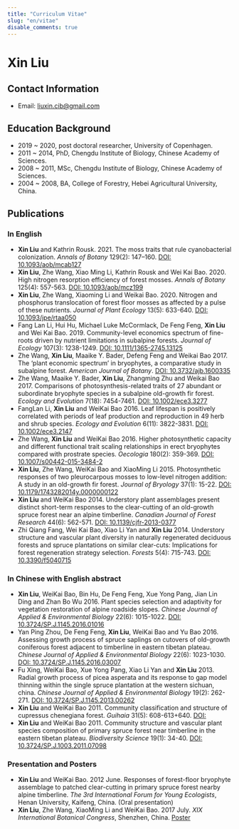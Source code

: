 ```yaml
---
title: "Curriculum Vitae"
slug: "en/vitae"
disable_comments: true
---
```


# Xin Liu

## Contact Information

- Email: liuxin.cib@gmail.com

<!-- 
- Tel: +86 28 8289 0533
- Address: No. 9, Sect. 4, Renmin Nan Ave., Chengdu, China. 
-->

## Education Background

- 2019 ~ 2020, post doctoral researcher, University of Copenhagen.
- 2011 ~ 2014, PhD, Chengdu Institute of Biology, Chinese Academy of Sciences.
- 2008 ~ 2011, MSc, Chengdu Institute of Biology, Chinese Academy of Sciences.  
- 2004 ~ 2008, BA, College of Forestry, Hebei Agricultural University, China.

## Publications

### In English

+ **Xin Liu** and Kathrin Rousk. 2021. The moss traits that rule cyanobacterial colonization. *Annals of Botany* 129(2): 147–160. [DOI: 10.1093/aob/mcab127](https://academic.oup.com/aob/article/129/2/147/6386096)
+ **Xin Liu**, Zhe Wang, Xiao Ming Li, Kathrin Rousk and Wei Kai Bao. 2020. High nitrogen resorption efficiency of forest mosses. *Annals of Botany* 125(4): 557-563. [DOI: 10.1093/aob/mcz199](https://academic.oup.com/aob/article/125/4/557/5678559)
+ **Xin Liu**, Zhe Wang, Xiaoming Li and Weikai Bao. 2020. Nitrogen and phosphorus translocation of forest floor mosses as affected by a pulse of these nutrients. *Journal of Plant Ecology* 13(5): 633-640. [DOI: 10.1093/jpe/rtaa050](https://doi.org/10.1093/jpe/rtaa050)
+ Fang Lan Li, Hui Hu, Michael Luke McCormlack, De Feng Feng, **Xin Liu** and Wei Kai Bao. 2019. Community-level economics spectrum of fine-roots driven by nutrient limitations in subalpine forests. *Journal of Ecology* 107(3): 1238-1249. [DOI: 10.1111/1365-2745.13125](https://doi.org/10.1111/1365-2745.13125)
+ Zhe Wang, **Xin Liu**, Maaike Y. Bader, Defeng Feng and Weikai Bao 2017. The ‘plant economic spectrum’ in bryophytes, a comparative study in subalpine forest. *American Journal of Botany*. [DOI: 10.3732/ajb.1600335](http://www.amjbot.org/content/early/2017/02/17/ajb.1600335)
+ Zhe Wang, Maaike Y. Bader, **Xin Liu**, Zhangming Zhu and Weikai Bao 2017. Comparisons of photosynthesis-related traits of 27 abundant or subordinate bryophyte species in a subalpine old-growth fir forest. *Ecology and Evolution* 7(18): 7454-7461. [DOI: 10.1002/ece3.3277](http://onlinelibrary.wiley.com/doi/10.1002/ece3.3277/abstract)
+ FangLan Li, **Xin Liu** and WeiKai Bao 2016. Leaf lifespan is positively correlated with periods of leaf production and reproduction in 49 herb and shrub species. *Ecology and Evolution* 6(11): 3822-3831. [DOI: 10.1002/ece3.2147](http://onlinelibrary.wiley.com/wol1/doi/10.1002/ece3.2147/abstract)
+ Zhe Wang, **Xin Liu** and WeiKai Bao 2016. Higher photosynthetic capacity and different functional trait scaling relationships in erect bryophytes compared with prostrate species. *Oecologia* 180(2): 359-369. [DOI: 10.1007/s00442-015-3484-2](https://link.springer.com/article/10.1007/s00442-015-3484-2)
+ **Xin Liu**, Zhe Wang, WeiKai Bao and XiaoMing Li 2015. Photosynthetic responses of two pleurocarpous mosses to low-level nitrogen addition: A study in an old-growth fir forest. *Journal of Bryology* 37(1): 15-22. [DOI: 10.1179/1743282014y.0000000122](http://www.tandfonline.com/doi/full/10.1179/1743282014Y.0000000122)
+ **Xin Liu** and WeiKai Bao 2014. Understory plant assemblages present distinct short-term responses to the clear-cutting of an old-growth spruce forest near an alpine timberline. *Canadian Journal of Forest Research* 44(6): 562-571. [DOI: 10.1139/cjfr-2013-0377](http://www.nrcresearchpress.com/doi/abs/10.1139/cjfr-2013-0377?j)
+ Zhi Qiang Fang, Wei Kai Bao, Xiao Li Yan and **Xin Liu** 2014. Understory structure and vascular plant diversity in naturally regenerated deciduous forests and spruce plantations on similar clear-cuts: Implications for forest regeneration strategy selection. *Forests* 5(4): 715-743. [DOI: 10.3390/f5040715](http://www.mdpi.com/1999-4907/5/4/715)

### In Chinese with English abstract

+ **Xin Liu**, WeiKai Bao, Bin Hu, De Feng Feng, Xue Yong Pang, Jian Lin Ding and Zhan Bo Wu 2016. Plant species selection and adaptivity for vegetation restoration of alpine roadside slopes. *Chinese Journal of Applied & Environmental Biology* 22(6): 1015-1022. [DOI: 10.3724/SP.J.1145.2016.01016](http://www.cibj.com/oa/DArticle.aspx?type=view&id=F201601016)
+ Yan Ping Zhou, De Feng Feng, **Xin Liu**, WeiKai Bao and Yu  Bao 2016. Assessing growth process of spruce saplings on cutovers of old-growth coniferous forest adjacent to timberline in eastern tibetan plateau. *Chinese Journal of Applied & Environmental Biology* 22(6): 1023-1030. [DOI: 10.3724/SP.J.1145.2016.03007](http://www.cibj.com/oa/DArticle.aspx?type=view&id=F201603007)
+ Fu Xing, WeiKai Bao, Xue Yong Pang, Xiao Li Yan and **Xin Liu** 2013. Radial growth process of picea asperata and its response to gap model thinning within the single spruce plantation at the western sichuan, china. *Chinese Journal of Applied & Environmental Biology* 19(2): 262-271. [DOI: 10.3724/SP.J.1145.2013.00262](http://www.cibj.com/oa/DArticle.aspx?type=view&id=201203044)
+ **Xin Liu** and WeiKai Bao 2011. Community classification and structure of cupressus chenegiana forest. *Guihaia* 31(5): 608-613+640. [DOI: ](http://www.guihaia-journal.com/ch/reader/view_abstract.aspx?file_no=20110509&flag=1)
+ **Xin Liu** and WeiKai Bao 2011. Community structure and vascular plant species composition of primary spruce forest near timberline in the eastern tibetan plateau. *Biodiversity Science* 19(1): 34-40. [DOI: 10.3724/SP.J.1003.2011.07098](http://www.biodiversity-science.net/CN/abstract/abstract9491.shtml)

### Presentation and Posters

+ **Xin Liu** and WeiKai Bao. 2012 June. Responses of forest-floor bryophyte assemblage to patched clear-cutting in primary spruce forest nearby alpine timberline. *The 3rd International Forum for Young Ecologists*, Henan University, Kaifeng, China. (Oral presentation)
+ **Xin Liu**, Zhe Wang, XiaoMing Li and WeiKai Bao. 2017 July. *XIX International Botanical Congress*, Shenzhen, China. [Poster](https://xliu.updog.co/assets/slides/poster_ibc2017_T2-27-22.png)

